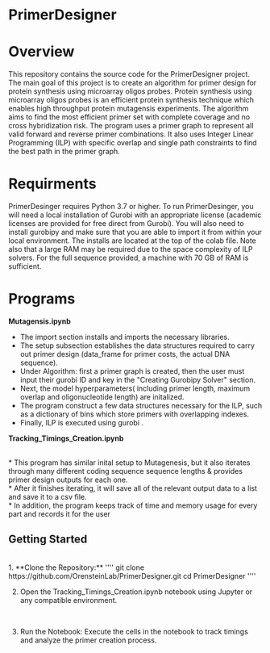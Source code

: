 
# PrimerDesigner

# Overview
 
This repository contains the source code for the PrimerDesigner project. 
The main goal of this project is to create an algorithm for primer design for protein synthesis using microarray oligos probes. 
Protein synthesis using microarray oligos probes is an efficient protein synthesis technique which enables high throughput protein mutagensis experiments.
The algorithm aims to find the most efficient primer set with complete coverage and no cross hybridization risk.
The program uses a primer graph to represent all valid forward and reverse primer combinations.
It also uses Integer Linear Programming (ILP) with specific  overlap and single path constraints to find the best path in the primer graph.


# Requirments

PrimerDesinger requires Python 3.7 or higher.
To run PrimerDesinger, you will need a local installation of Gurobi with an appropriate license (academic licenses are provided for free direct from Gurobi).
You will also need to install gurobipy and make sure that you are able to import it from within your local environment.
The installs are located at the top of the colab file. Note also that a large RAM may be required due to the space complexity of ILP solvers. 
For the full sequence provided, a machine with 70 GB of RAM is sufficient. 

# Programs

**Mutagensis.ipynb**
<br>
* The import section installs and imports the necessary libraries. <br>
* The setup subsection establishes the data structures required to carry out primer design (data_frame for primer costs, the actual DNA sequence).  <br>
* Under Algorithm: first a primer graph is created, then the user must input their gurobi ID and key in the "Creating Gurobipy Solver" section. <br>
* Next, the model hyperparameters( including primer length, maximum overlap and oligonucleotide length) are initalized.  <br>
* The program construct a few data structures necessary for the ILP, such as a dictionary of bins which store primers with overlapping indexes.<br>
* Finally, ILP is executed using gurobi . 

**Tracking_Timings_Creation.ipynb**

<br>
* This program has similar inital setup to Mutagenesis, but it also iterates through many different coding sequence sequence lengths & provides primer design outputs for each one.<br>
* After it finishes iterating, it will save all of the relevant output data to a list and save it to a csv file. <br>
* In addition, the program keeps track of time and memory usage for every part and records it for the user<br>

## Getting Started
<br>
1. **Clone the Repository:**
   ''''
   git clone https://github.com/OrensteinLab/PrimerDesigner.git
   cd PrimerDesigner
   ''''
 <br>

2. Open the Tracking_Timings_Creation.ipynb notebook using Jupyter or any compatible environment.

<br> 

3. Run the Notebook:
Execute the cells in the notebook to track timings and analyze the primer creation process.



